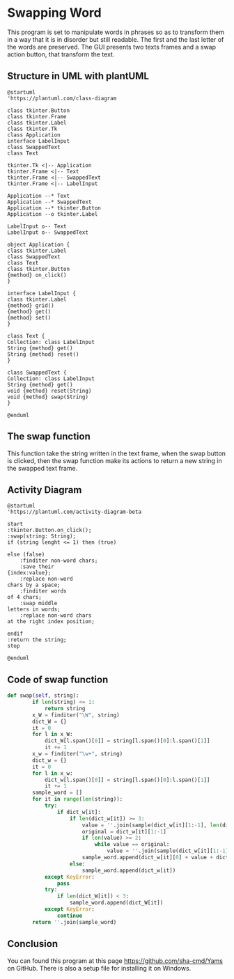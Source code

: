  Swapping Word 
===============

This program is set to manipulate words in phrases so as to transform them in a way that it is in disorder but still readable. The first and the last letter of the words are preserved. 
The GUI presents two texts frames and a swap action button, that transform the text.


Structure in UML with plantUML
------------------------------
```plantuml
@startuml
'https://plantuml.com/class-diagram

class tkinter.Button
class tkinter.Frame
class tkinter.Label
class tkinter.Tk
class Application
interface LabelInput
class SwappedText
class Text

tkinter.Tk <|-- Application
tkinter.Frame <|-- Text
tkinter.Frame <|-- SwappedText
tkinter.Frame <|-- LabelInput

Application --* Text
Application --* SwappedText
Application --* tkinter.Button
Application --o tkinter.Label

LabelInput o-- Text
LabelInput o-- SwappedText

object Application {
class tkinter.Label
class SwappedText
class Text
class tkinter.Button
{method} on_click()
}

interface LabelInput {
class tkinter.Label
{method} grid()
{method} get()
{method} set()
}

class Text {
Collection: class LabelInput
String {method} get()
String {method} reset()
}

class SwappedText {
Collection: class LabelInput
String {method} get()
void {method} reset(String)
void {method} swap(String)
}

@enduml
```

The swap function
-----------------

This function take the string written in the text frame, when the swap button is clicked, then the swap function make its actions to return a new string in the swapped text frame.

Activity Diagram
----------------
```plantuml
@startuml
'https://plantuml.com/activity-diagram-beta

start
:tkinter.Button.on_click();
:swap(string: String);
if (string lenght <= 1) then (true)

else (false)
    :finditer non-word chars;
    :save their
{index:value};
    :replace non-word
chars by a space;
    :finditer words
of 4 chars;
    :swap middle
letters in words;
    :replace non-word chars
at the right index position;

endif
:return the string;
stop

@enduml
```

Code of swap function
---------------------
```python
def swap(self, string):
        if len(string) <= 1:
            return string
        x_W = finditer("\W", string)
        dict_W = {}
        it = 0
        for l in x_W:
            dict_W[l.span()[0]] = string[l.span()[0]:l.span()[1]]
            it += 1
        x_w = finditer("\w+", string)
        dict_w = {}
        it = 0
        for l in x_w:
            dict_w[l.span()[0]] = string[l.span()[0]:l.span()[1]]
            it += 1
        sample_word = []
        for it in range(len(string)):
            try:
                if dict_w[it]:
                    if len(dict_w[it]) >= 3:
                        value = ''.join(sample(dict_w[it][1:-1], len(dict_w[it][1:-1])))
                        original = dict_w[it][1:-1]
                        if len(value) >= 2:
                            while value == original:
                                value = ''.join(sample(dict_w[it][1:-1], len(dict_w[it][1:-1])))
                        sample_word.append(dict_w[it][0] + value + dict_w[it][-1])
                    else:
                        sample_word.append(dict_w[it])
            except KeyError:
                pass
            try:
                if len(dict_W[it]) < 3:
                    sample_word.append(dict_W[it])
            except KeyError:
                continue
        return ''.join(sample_word)
```

Conclusion
----------

You can found this program at this page https://github.com/sha-cmd/Yams on GitHub. There is also a setup file for installing it on Windows.

